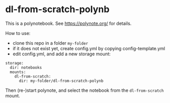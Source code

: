 # dl-from-scratch-polynb

This is a polynotebook. See https://polynote.org/ for details.

How to use:
- clone this repo in a folder `my-folder`
- if it does not exist yet, create config.yml by copying config-template.yml
- edit config.yml, and add a new storage mount:

```
storage:
  dir: notebooks
  mounts:
    dl-from-scratch:
      dir: my-folder/dl-from-scratch-polynb
```

Then (re-)start polynote, and select the notebook from the `dl-from-scratch` mount.